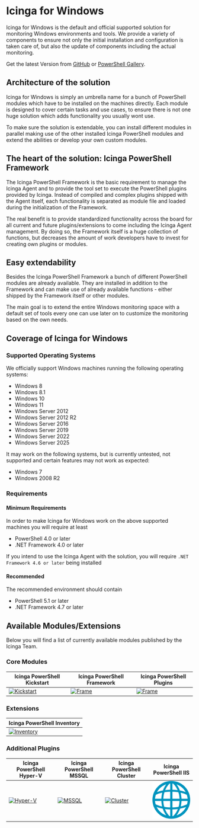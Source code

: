 # Icinga for Windows

Icinga for Windows is the default and official supported solution for monitoring Windows environments and tools. We provide a variety of components to ensure not only the initial installation and configuration is taken care of, but also the update of components including the actual monitoring.

Get the latest Version from [GitHub](https://github.com/Icinga/icinga-powershell-framework/releases/latest) or [PowerShell Gallery](https://www.powershellgallery.com/packages/icinga-powershell-framework).

## Architecture of the solution

Icinga for Windows is simply an umbrella name for a bunch of PowerShell modules which have to be installed on the machines directly. Each module is designed to cover certain tasks and use cases, to ensure there is not one huge solution which adds functionality you usually wont use.

To make sure the solution is extendable, you can install different modules in parallel making use of the other installed Icinga PowerShell modules and extend the abilities or develop your own custom modules.

## The heart of the solution: Icinga PowerShell Framework

The Icinga PowerShell Framework is the basic requirement to manage the Icinga Agent and to provide the tool set to execute the PowerShell plugins provided by Icinga. Instead of compiled and complex plugins shipped with the Agent itself, each functionality is separated as module file and loaded during the initialization of the Framework.

The real benefit is to provide standardized functionality across the board for all current and future plugins/extensions to come including the Icinga Agent management. By doing so, the Framework itself is a huge collection of functions, but decreases the amount of work developers have to invest for creating own plugins or modules.

## Easy extendability

Besides the Icinga PowerShell Framework a bunch of different PowerShell modules are already available. They are installed in addition to the Framework and can make use of already available functions - either shipped by the Framework itself or other modules.

The main goal is to extend the entire Windows monitoring space with a default set of tools every one can use later on to customize the monitoring based on the own needs.

## Coverage of Icinga for Windows

### Supported Operating Systems

We officially support Windows machines running the following operating systems:

* Windows 8
* Windows 8.1
* Windows 10
* Windows 11
* Windows Server 2012
* Windows Server 2012 R2
* Windows Server 2016
* Windows Server 2019
* Windows Server 2022
* Windows Server 2025

It may work on the following systems, but is currently untested, not supported and certain features may not work as expected:

* Windows 7
* Windows 2008 R2

### Requirements

#### Minimum Requirements

In order to make Icinga for Windows work on the above supported machines you will require at least

* PowerShell 4.0 or later
* .NET Framework 4.0 or later

If you intend to use the Icinga Agent with the solution, you will require `.NET Framework 4.6 or later` being installed

#### Recommended

The recommended environment should contain

* PowerShell 5.1 or later
* .NET Framework 4.7 or later

## Available Modules/Extensions

Below you will find a list of currently available modules published by the Icinga Team.

### Core Modules

| Icinga PowerShell Kickstart | Icinga PowerShell Framework | Icinga PowerShell Plugins |
| --- | --- | --- |
| [![Kickstart](images/02_icons/kickstart.png)](https://github.com/Icinga/icinga-powershell-kickstart) | [![Frame](images/02_icons/framework.png)](https://icinga.com/docs/icinga-for-windows/latest/doc/110-Installation/01-Getting-Started/) | [![Frame](images/02_icons/plugins.png)](https://icinga.com/docs/windows/latest/plugins/doc/01-Introduction/) |

### Extensions

| Icinga PowerShell Inventory |
| --- |
| [![Inventory](images/02_icons/inventory.png)](https://icinga.com/docs/windows/latest/inventory/doc/01-Introduction/) | |

### Additional Plugins

| Icinga PowerShell Hyper-V | Icinga PowerShell MSSQL |  Icinga PowerShell Cluster | Icinga PowerShell IIS |
| --- | --- | --- |  --- |
| [![Hyper-V](images/02_icons/hyperv.png)](https://icinga.com/docs/icinga-for-windows/latest/hyperv/doc/01-Introduction/) | [![MSSQL](images/02_icons/mssql.png)](https://icinga.com/docs/windows/latest/mssql/doc/01-Introduction/) | [![Cluster](images/02_icons/hyperv.png)](https://icinga.com/docs/icinga-for-windows/latest/cluster/doc/01-Introduction/) | [![IIS](images/02_icons/iis.png)](https://icinga.com/docs/icinga-for-windows/latest/iis/doc/01-Introduction/) |
